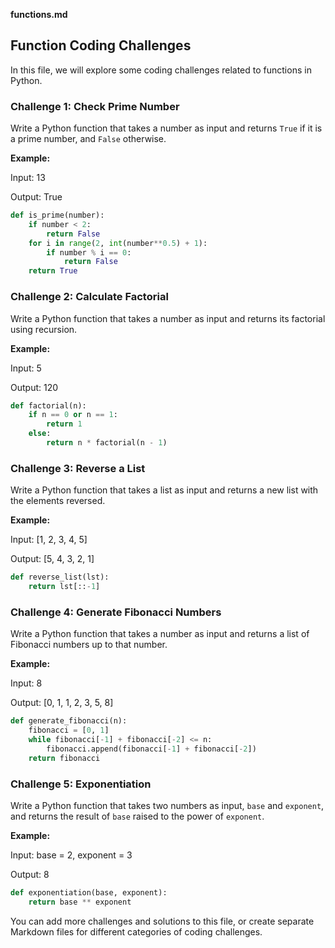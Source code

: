 **functions.md**

## Function Coding Challenges

In this file, we will explore some coding challenges related to functions in Python.

### Challenge 1: Check Prime Number

Write a Python function that takes a number as input and returns `True` if it is a prime number, and `False` otherwise.

**Example:**

Input: 13

Output: True

```python
def is_prime(number):
    if number < 2:
        return False
    for i in range(2, int(number**0.5) + 1):
        if number % i == 0:
            return False
    return True
```

### Challenge 2: Calculate Factorial

Write a Python function that takes a number as input and returns its factorial using recursion.

**Example:**

Input: 5

Output: 120

```python
def factorial(n):
    if n == 0 or n == 1:
        return 1
    else:
        return n * factorial(n - 1)
```

### Challenge 3: Reverse a List

Write a Python function that takes a list as input and returns a new list with the elements reversed.

**Example:**

Input: [1, 2, 3, 4, 5]

Output: [5, 4, 3, 2, 1]

```python
def reverse_list(lst):
    return lst[::-1]
```

### Challenge 4: Generate Fibonacci Numbers

Write a Python function that takes a number as input and returns a list of Fibonacci numbers up to that number.

**Example:**

Input: 8

Output: [0, 1, 1, 2, 3, 5, 8]

```python
def generate_fibonacci(n):
    fibonacci = [0, 1]
    while fibonacci[-1] + fibonacci[-2] <= n:
        fibonacci.append(fibonacci[-1] + fibonacci[-2])
    return fibonacci
```

### Challenge 5: Exponentiation

Write a Python function that takes two numbers as input, `base` and `exponent`, and returns the result of `base` raised to the power of `exponent`.

**Example:**

Input: base = 2, exponent = 3

Output: 8

```python
def exponentiation(base, exponent):
    return base ** exponent
```

You can add more challenges and solutions to this file, or create separate Markdown files for different categories of coding challenges.
